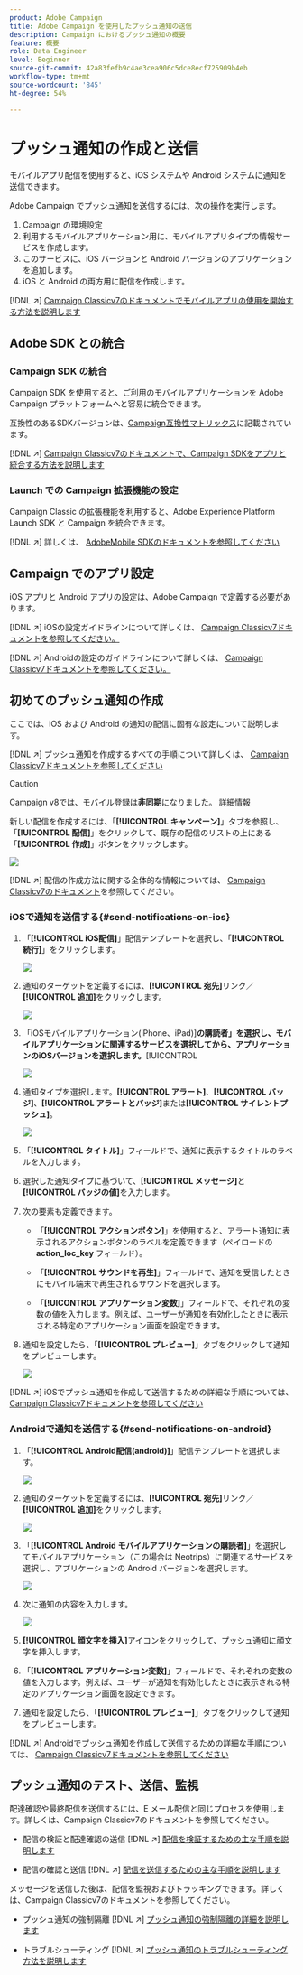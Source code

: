```yaml
---
product: Adobe Campaign
title: Adobe Campaign を使用したプッシュ通知の送信
description: Campaign におけるプッシュ通知の概要
feature: 概要
role: Data Engineer
level: Beginner
source-git-commit: 42a83fefb9c4ae3cea906c5dce8ecf725909b4eb
workflow-type: tm+mt
source-wordcount: '845'
ht-degree: 54%

---
```


# プッシュ通知の作成と送信

モバイルアプリ配信を使用すると、iOS システムや Android システムに通知を送信できます。

Adobe Campaign でプッシュ通知を送信するには、次の操作を実行します。

1. Campaign の環境設定
1. 利用するモバイルアプリケーション用に、モバイルアプリタイプの情報サービスを作成します。
1. このサービスに、iOS バージョンと Android バージョンのアプリケーションを追加します。
1. iOS と Android の両方用に配信を作成します。

[!DNL :arrow_upper_right:]  [Campaign Classicv7のドキュメントでモバイルアプリの使用を開始する方法を説明します](https://experienceleague.adobe.com/docs/campaign-classic/using/sending-messages/sending-push-notifications/about-mobile-app-channel.html?lang=ja)

## Adobe SDK との統合

### Campaign SDK の統合

Campaign SDK を使用すると、ご利用のモバイルアプリケーションを Adobe Campaign プラットフォームへと容易に統合できます。

互換性のあるSDKバージョンは、[Campaign互換性マトリックス](../start/compatibility-matrix.md#MobileSDK)に記載されています。

[!DNL :arrow_upper_right:]  [Campaign Classicv7のドキュメントで、Campaign SDKをアプリと統合する方法を説明します](https://experienceleague.adobe.com/docs/campaign-classic/using/sending-messages/sending-push-notifications/integrating-campaign-sdk-into-the-mobile-application.html?lang=ja#loading-campaign-sdk)

### Launch での Campaign 拡張機能の設定

Campaign Classic の拡張機能を利用すると、Adobe Experience Platform Launch SDK と Campaign を統合できます。

[!DNL :arrow_upper_right:] 詳しくは、 [AdobeMobile SDKのドキュメントを参照してください](https://aep-sdks.gitbook.io/docs/using-mobile-extensions/adobe-campaignclassic)

## Campaign でのアプリ設定

iOS アプリと Android アプリの設定は、Adobe Campaign で定義する必要があります。

[!DNL :arrow_upper_right:] iOSの設定ガイドラインについて詳しくは、 [Campaign Classicv7ドキュメントを参照してください。](https://experienceleague.adobe.com/docs/campaign-classic/using/sending-messages/sending-push-notifications/configure-the-mobile-app/configuring-the-mobile-application.html?lang=ja#sending-messages)

[!DNL :arrow_upper_right:] Androidの設定のガイドラインについて詳しくは、 [Campaign Classicv7ドキュメントを参照してください。](https://experienceleague.adobe.com/docs/campaign-classic/using/sending-messages/sending-push-notifications/configure-the-mobile-app/configuring-the-mobile-application-android.html?lang=ja#sending-messages)

## 初めてのプッシュ通知の作成

ここでは、iOS および Android の通知の配信に固有な設定について説明します。

[!DNL :arrow_upper_right:] プッシュ通知を作成するすべての手順について詳しくは、 [Campaign Classicv7ドキュメントを参照してください](https://experienceleague.adobe.com/docs/campaign-classic/using/sending-messages/sending-push-notifications/creating-notifications.html?lang=ja)

>[!CAUTION]
>
>Campaign v8では、モバイル登録は&#x200B;**非同期**&#x200B;になりました。 [詳細情報](../dev/staging.md)

新しい配信を作成するには、「**[!UICONTROL キャンペーン]**」タブを参照し、「**[!UICONTROL 配信]**」をクリックして、既存の配信のリストの上にある「**[!UICONTROL 作成]**」ボタンをクリックします。

![](assets/delivery_step_1.png)

[!DNL :arrow_upper_right:] 配信の作成方法に関する全体的な情報については、 [Campaign Classicv7のドキュメント](https://experienceleague.adobe.com/docs/campaign-classic/using/sending-messages/key-steps-when-creating-a-delivery/steps-about-delivery-creation-steps.html?lang=ja#sending-messages)を参照してください。

### iOSで通知を送信する{#send-notifications-on-ios}

1. 「**[!UICONTROL iOS配信]**」配信テンプレートを選択し、「**[!UICONTROL 続行]**」をクリックします。

   ![](assets/push-template-ios.png)

1. 通知のターゲットを定義するには、**[!UICONTROL 宛先]**&#x200B;リンク／**[!UICONTROL 追加]**&#x200B;をクリックします。

   ![](assets/push-ios-select-target.png)

1. 「iOSモバイルアプリケーション(iPhone、iPad)]**の購読者」を選択し、モバイルアプリケーションに関連するサービスを選択してから、アプリケーションのiOSバージョンを選択します。**[!UICONTROL 

   ![](assets/push-ios-subscribers.png)

1. 通知タイプを選択します。**[!UICONTROL アラート]**、**[!UICONTROL バッジ]**、**[!UICONTROL アラートとバッジ]**&#x200B;または&#x200B;**[!UICONTROL サイレントプッシュ]**。

   ![](assets/push-ios-alert.png)

1. 「**[!UICONTROL タイトル]**」フィールドで、通知に表示するタイトルのラベルを入力します。

1. 選択した通知タイプに基づいて、**[!UICONTROL メッセージ]**&#x200B;と&#x200B;**[!UICONTROL バッジの値]**&#x200B;を入力します。

1. 次の要素も定義できます。

   * 「**[!UICONTROL アクションボタン]**」を使用すると、アラート通知に表示されるアクションボタンのラベルを定義できます（ペイロードの **action_loc_key** フィールド）。

   * 「**[!UICONTROL サウンドを再生]**」フィールドで、通知を受信したときにモバイル端末で再生されるサウンドを選択します。

   * 「**[!UICONTROL アプリケーション変数]**」フィールドで、それぞれの変数の値を入力します。例えば、ユーザーが通知を有効化したときに表示される特定のアプリケーション画面を設定できます。

1. 通知を設定したら、「**[!UICONTROL プレビュー]**」タブをクリックして通知をプレビューします。

   ![](assets/push-ios-preview.png)

[!DNL :arrow_upper_right:] iOSでプッシュ通知を作成して送信するための詳細な手順については、 [Campaign Classicv7ドキュメントを参照してください](https://experienceleague.adobe.com/docs/campaign-classic/using/sending-messages/sending-push-notifications/creating-notifications.html?lang=ja#sending-notifications-on-ios)

### Androidで通知を送信する{#send-notifications-on-android}

1. 「**[!UICONTROL Android配信(android)]**」配信テンプレートを選択します。

   ![](assets/push-template-android.png)

1. 通知のターゲットを定義するには、**[!UICONTROL 宛先]**&#x200B;リンク／**[!UICONTROL 追加]**&#x200B;をクリックします。

   ![](assets/push-android-select-target.png)

1. 「**[!UICONTROL Android モバイルアプリケーションの購読者]**」を選択してモバイルアプリケーション（この場合は Neotrips）に関連するサービスを選択し、アプリケーションの Android バージョンを選択します。

   ![](assets/push-ios-subscribers.png)

1. 次に通知の内容を入力します。

   ![](assets/push-android-content.png)

1. **[!UICONTROL 顔文字を挿入]**&#x200B;アイコンをクリックして、プッシュ通知に顔文字を挿入します。

1. 「**[!UICONTROL アプリケーション変数]**」フィールドで、それぞれの変数の値を入力します。例えば、ユーザーが通知を有効化したときに表示される特定のアプリケーション画面を設定できます。

1. 通知を設定したら、「**[!UICONTROL プレビュー]**」タブをクリックして通知をプレビューします。

   <!--![](assets/push-android-preview.png)-->

[!DNL :arrow_upper_right:] Androidでプッシュ通知を作成して送信するための詳細な手順については、  [Campaign Classicv7ドキュメントを参照してください](https://experienceleague.adobe.com/docs/campaign-classic/using/sending-messages/sending-push-notifications/creating-notifications.html?lang=en#sending-notifications-on-android)

## プッシュ通知のテスト、送信、監視

配達確認や最終配信を送信するには、E メール配信と同じプロセスを使用します。詳しくは、Campaign Classicv7のドキュメントを参照してください。

* 配信の検証と配達確認の送信
   [!DNL :arrow_upper_right:] [配信を検証するための主な手順を説明します](https://experienceleague.adobe.com/docs/campaign-classic/using/sending-messages/key-steps-when-creating-a-delivery/steps-validating-the-delivery.html?lang=ja)

* 配信の確認と送信
   [!DNL :arrow_upper_right:] [配信を送信するための主な手順を説明します](https://experienceleague.adobe.com/docs/campaign-classic/using/sending-messages/key-steps-when-creating-a-delivery/steps-sending-the-delivery.html?lang=en)

メッセージを送信した後は、配信を監視およびトラッキングできます。詳しくは、Campaign Classicv7のドキュメントを参照してください。

* プッシュ通知の強制隔離
   [!DNL :arrow_upper_right:] [プッシュ通知の強制隔離の詳細を説明します](https://experienceleague.adobe.com/docs/campaign-classic/using/sending-messages/monitoring-deliveries/understanding-quarantine-management.html?lang=en#push-notification-quarantines)

* トラブルシューティング
   [!DNL :arrow_upper_right:] [プッシュ通知のトラブルシューティング方法を説明します](https://experienceleague.adobe.com/docs/campaign-classic/using/sending-messages/sending-push-notifications/troubleshooting.html?lang=en)
